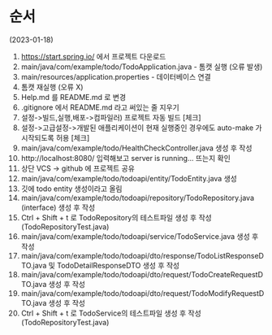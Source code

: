 # 순서
(2023-01-18)
1. https://start.spring.io/ 에서 프로젝트 다운로드
2. main/java/com/example/todo/TodoApplication.java - 톰캣 실행 (오류 발생)
3. main/resources/application.properties - 데이터베이스 연결
4. 톰캣 재실행 (오류 X)
5. Help.md 를 README.md 로 변경
6. .gitignore 에서 README.md 라고 써있는 줄 지우기
7. 설정->빌드,실행,배포->컴파일러) 프로젝트 자동 빌드 [체크]
8. 설정->고급설정->개발된 애플리케이션이 현재 실행중인 경우에도 auto-make 가 시작되도록 허용 [체크]
9. main/java/com/example/todo/HealthCheckController.java 생성 후 작성
10. http://localhost:8080/ 입력해보고 server is running... 뜨는지 확인
11. 상단 VCS -> github 에 프로젝트 공유
12. main/java/com/example/todo/todoapi/entity/TodoEntity.java 생성
13. 깃에 todo entity 생성이라고 올림
14. main/java/com/example/todo/todoapi/repository/TodoRepository.java (interface) 생성 후 작성
15. Ctrl + Shift + t 로 TodoRepository의 테스트파일 생성 후 작성 (TodoRepositoryTest.java)
16. main/java/com/example/todo/todoapi/service/TodoService.java 생성 후 작성
17. main/java/com/example/todo/todoapi/dto/response/TodoListResponseDTO.java 및 TodoDetailResponseDTO 생성 후 작성
18. main/java/com/example/todo/todoapi/dto/request/TodoCreateRequestDTO.java 생성 후 작성
19. main/java/com/example/todo/todoapi/dto/request/TodoModifyRequestDTO.java 생성 후 작성
20. Ctrl + Shift + t 로 TodoService의 테스트파일 생성 후 작성 (TodoRepositoryTest.java)